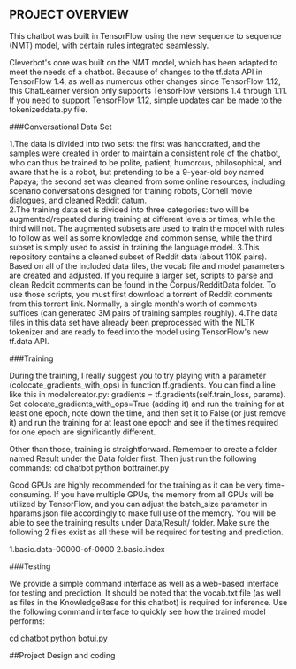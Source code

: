 ## PROJECT OVERVIEW

This chatbot was built in TensorFlow using the new sequence to sequence (NMT) model, with certain rules integrated seamlessly.

Cleverbot's core was built on the NMT model, which has been adapted to meet the needs of a chatbot. Because of changes to the tf.data API in TensorFlow 1.4, as well as numerous other changes since TensorFlow 1.12, this ChatLearner version only supports TensorFlow versions 1.4 through 1.11. If you need to support TensorFlow 1.12, simple updates can be made to the tokenizeddata.py file.

###Conversational Data Set

1.The data is divided into two sets: the first was handcrafted, and the samples were created in order to maintain a consistent role of the chatbot, who can thus be trained to be polite, patient, humorous, philosophical, and aware that he is a robot, but pretending to be a 9-year-old boy named Papaya; the second set was cleaned from some online resources, including scenario conversations designed for training robots, Cornell movie dialogues, and cleaned Reddit datum.<br>
2.The training data set is divided into three categories: two will be augmented/repeated during training at different levels or times, while the third will not. The augmented subsets are used to train the model with rules to follow as well as some knowledge and common sense, while the third subset is simply used to assist in training the language model.
3.This repository contains a cleaned subset of Reddit data (about 110K pairs). Based on all of the included data files, the vocab file and model parameters are created and adjusted. If you require a larger set, scripts to parse and clean Reddit comments can be found in the Corpus/RedditData folder. To use those scripts, you must first download a torrent of Reddit comments from this torrent link. Normally, a single month's worth of comments suffices (can generated 3M pairs of training samples roughly).
4.The data files in this data set have already been preprocessed with the NLTK tokenizer and are ready to feed into the model using TensorFlow's new tf.data API.

###Training

During the training, I really suggest you to try playing with a parameter (colocate_gradients_with_ops) in function tf.gradients. You can find a line like this in modelcreator.py: gradients = tf.gradients(self.train_loss, params). Set colocate_gradients_with_ops=True (adding it) and run the training for at least one epoch, note down the time, and then set it to False (or just remove it) and run the training for at least one epoch and see if the times required for one epoch are significantly different. 

Other than those, training is straightforward. Remember to create a folder named Result under the Data folder first. Then just run the following commands: 
cd chatbot
python bottrainer.py

Good GPUs are highly recommended for the training as it can be very time-consuming. If you have multiple GPUs, the memory from all GPUs will be utilized by TensorFlow, and you can adjust the batch_size parameter in hparams.json file accordingly to make full use of the memory. You will be able to see the training results under Data/Result/ folder. Make sure the following 2 files exist as all these will be required for testing and prediction.

1.basic.data-00000-of-0000
2.basic.index

###Testing

We provide a simple command interface as well as a web-based interface for testing and prediction. It should be noted that the vocab.txt file (as well as files in the KnowledgeBase for this chatbot) is required for inference. Use the following command interface to quickly see how the trained model performs:

cd chatbot
python botui.py

##Project Design and coding






